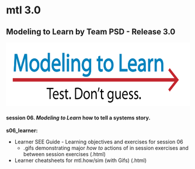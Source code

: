 # mtl 3.0
## Modeling to Learn by Team PSD - Release 3.0

<img src = "https://github.com/lzim/teampsd/blob/master/resources/logos/mtl_testdontguess_sm.png"
     height = "175" width = "650">  
     
#### session 06. *Modeling to Learn* how to tell a **systems story**.

**s06_learner:** 
  + Learner SEE Guide - Learning objectives and exercises for session 06 
    + .gifs demonstrating major *how to* actions of in session exercises and between session exercises (.html)
  + Learner cheatsheets for mtl.how/sim (with Gifs) (.html)
